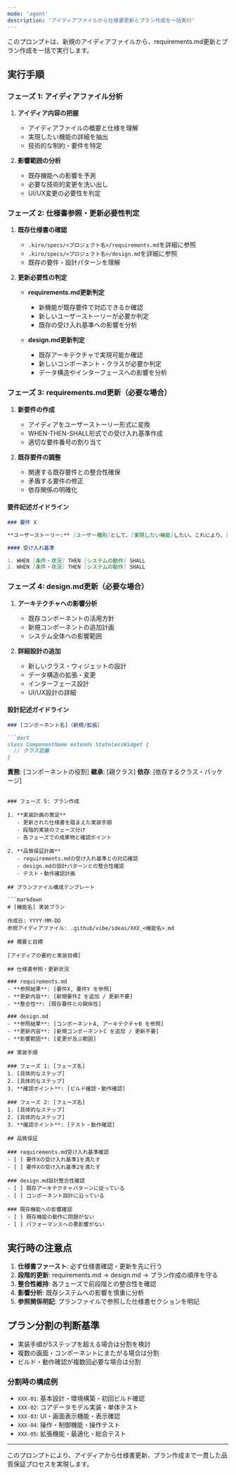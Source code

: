 ```yaml
---
mode: 'agent'
description: 'アイディアファイルから仕様書更新とプラン作成を一括実行'
---
```


このプロンプトは、新規のアイディアファイルから、requirements.md更新とプラン作成を一括で実行します。

## 実行手順

### フェーズ 1: アイディアファイル分析

1. **アイディア内容の把握**
   - アイディアファイルの概要と仕様を理解
   - 実現したい機能の詳細を抽出
   - 技術的な制約・要件を特定

2. **影響範囲の分析**
   - 既存機能への影響を予測
   - 必要な技術的変更を洗い出し
   - UI/UX変更の必要性を判定

### フェーズ 2: 仕様書参照・更新必要性判定

1. **既存仕様書の確認**
   - `.kiro/specs/<プロジェクト名>/requirements.md`を詳細に参照
   - `.kiro/specs/<プロジェクト名>/design.md`を詳細に参照
   - 既存の要件・設計パターンを理解

2. **更新必要性の判定**
   - **requirements.md更新判定**
     - 新機能が既存要件で対応できるか確認
     - 新しいユーザーストーリーが必要か判定
     - 既存の受け入れ基準への影響を分析
   
   - **design.md更新判定**
     - 既存アーキテクチャで実現可能か確認
     - 新しいコンポーネント・クラスが必要か判定
     - データ構造やインターフェースへの影響を分析

### フェーズ 3: requirements.md更新（必要な場合）

1. **新要件の作成**
   - アイディアをユーザーストーリー形式に変換
   - WHEN-THEN-SHALL形式での受け入れ基準作成
   - 適切な要件番号の割り当て

2. **既存要件の調整**
   - 関連する既存要件との整合性確保
   - 矛盾する要件の修正
   - 依存関係の明確化

#### 要件記述ガイドライン

```markdown
### 要件 X

**ユーザーストーリー:** [ユーザー種別]として、[実現したい機能]したい。これにより、[得られる価値・目的]。

#### 受け入れ基準

1. WHEN [条件・状況] THEN [システムの動作] SHALL
2. WHEN [条件・状況] THEN [システムの動作] SHALL
```

### フェーズ 4: design.md更新（必要な場合）

1. **アーキテクチャへの影響分析**
   - 既存コンポーネントの活用方針
   - 新規コンポーネントの追加計画
   - システム全体への影響範囲

2. **詳細設計の追加**
   - 新しいクラス・ウィジェットの設計
   - データ構造の拡張・変更
   - インターフェース設計
   - UI/UX設計の詳細

#### 設計記述ガイドライン

```markdown
### [コンポーネント名]（新規/拡張）

```dart
class ComponentName extends StatelessWidget {
  // クラス定義
}
```

**責務**: [コンポーネントの役割]
**継承**: [親クラス]
**依存**: [依存するクラス・パッケージ]
```

### フェーズ 5: プラン作成

1. **実装計画の策定**
   - 更新された仕様書を踏まえた実装手順
   - 段階的実装のフェーズ分け
   - 各フェーズでの成果物と確認ポイント

2. **品質保証計画**
   - requirements.mdの受け入れ基準との対応確認
   - design.mdの設計パターンとの整合性確認
   - テスト・動作確認計画

## プランファイル構成テンプレート

```markdown
# [機能名] 実装プラン

作成日: YYYY-MM-DD
参照アイディアファイル: .github/vibe/ideas/XXX_<機能名>.md

## 概要と目標

[アイディアの要約と実装目標]

## 仕様書参照・更新状況

### requirements.md
- **参照結果**: [要件X, 要件Y を参照]
- **更新内容**: [新規要件Z を追加 / 更新不要]
- **整合性**: [既存要件との関係性]

### design.md
- **参照結果**: [コンポーネントA, アーキテクチャB を参照]
- **更新内容**: [新規コンポーネントC を追加 / 更新不要]
- **影響範囲**: [変更が及ぶ範囲]

## 実装手順

### フェーズ 1: [フェーズ名]
1. [具体的なステップ]
2. [具体的なステップ]
3. **確認ポイント**: [ビルド確認・動作確認]

### フェーズ 2: [フェーズ名]
1. [具体的なステップ]
2. [具体的なステップ]
3. **確認ポイント**: [テスト・動作確認]

## 品質保証

### requirements.md受け入れ基準確認
- [ ] 要件Xの受け入れ基準1を満たす
- [ ] 要件Xの受け入れ基準2を満たす

### design.md設計整合性確認
- [ ] 既存アーキテクチャパターンに従っている
- [ ] コンポーネント設計に沿っている

### 既存機能への影響確認
- [ ] 既存機能の動作に問題がない
- [ ] パフォーマンスへの悪影響がない
```

## 実行時の注意点

1. **仕様書ファースト**: 必ず仕様書確認・更新を先に行う
2. **段階的更新**: requirements.md → design.md → プラン作成の順序を守る
3. **整合性維持**: 各フェーズで前段階との整合性を確認
4. **影響分析**: 既存システムへの影響を慎重に分析
5. **参照関係明記**: プランファイルで参照した仕様書セクションを明記

## プラン分割の判断基準

- 実装手順が5ステップを超える場合は分割を検討
- 複数の画面・コンポーネントにまたがる場合は分割
- ビルド・動作確認が複数回必要な場合は分割

### 分割時の構成例
- `XXX-01`: 基本設計・環境構築・初回ビルド確認
- `XXX-02`: コアデータモデル実装・単体テスト
- `XXX-03`: UI・画面表示機能・表示確認
- `XXX-04`: 操作・制御機能・操作テスト
- `XXX-05`: 拡張機能・最適化・総合テスト

---

このプロンプトにより、アイディアから仕様書更新、プラン作成まで一貫した品質保証プロセスを実現します。
